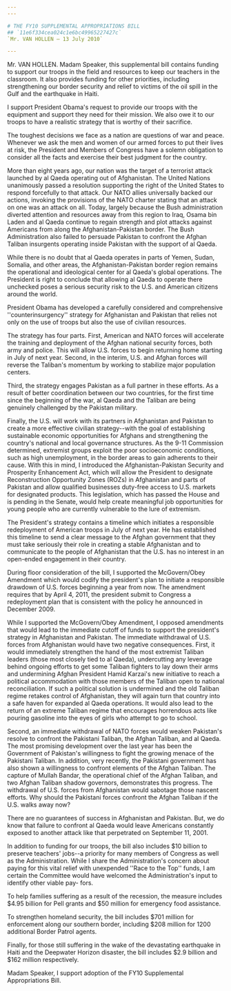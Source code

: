 ```yaml
---
---

# THE FY10 SUPPLEMENTAL APPROPRIATIONS BILL
## `11e6f334cea024c1e6bc49965227427c`
`Mr. VAN HOLLEN — 13 July 2010`

---
```



Mr. VAN HOLLEN. Madam Speaker, this supplemental bill contains 
funding to support our troops in the field and resources to keep our 
teachers in the classroom. It also provides funding for other 
priorities, including strengthening our border security and relief to 
victims of the oil spill in the Gulf and the earthquake in Haiti.

I support President Obama's request to provide our troops with the 
equipment and support they need for their mission. We also owe it to 
our troops to have a realistic strategy that is worthy of their 
sacrifice.

The toughest decisions we face as a nation are questions of war and 
peace. Whenever we ask the men and women of our armed forces to put 
their lives at risk, the President and Members of Congress have a 
solemn obligation to consider all the facts and exercise their best 
judgment for the country.

More than eight years ago, our nation was the target of a terrorist 
attack launched by al Qaeda operating out of Afghanistan. The United 
Nations unanimously passed a resolution supporting the right of the 
United States to respond forcefully to that attack. Our NATO allies 
universally backed our actions, invoking the provisions of the NATO 
charter stating that an attack on one was an attack on all. Today, 
largely because the Bush administration diverted attention and 
resources away from this region to Iraq, Osama bin Laden and al Qaeda 
continue to regain strength and plot attacks against Americans from 
along the Afghanistan-Pakistan border. The Bush Administration also 
failed to persuade Pakistan to confront the Afghan Taliban insurgents 
operating inside Pakistan with the support of al Qaeda.

While there is no doubt that al Qaeda operates in parts of Yemen, 
Sudan, Somalia, and other areas, the Afghanistan-Pakistan border region 
remains the operational and ideological center for al Qaeda's global 
operations. The President is right to conclude that allowing al Qaeda 
to operate there unchecked poses a serious security risk to the U.S. 
and American citizens around the world.

President Obama has developed a carefully considered and 
comprehensive ''counterinsurgency'' strategy for Afghanistan and 
Pakistan that relies not only on the use of troops but also the use of 
civilian resources.

The strategy has four parts. First, American and NATO forces will 
accelerate the training and deployment of the Afghan national security 
forces, both army and police. This will allow U.S. forces to begin 
returning home starting in July of next year. Second, in the interim, 
U.S. and Afghan forces will reverse the Taliban's momentum by working 
to stabilize major population centers.

Third, the strategy engages Pakistan as a full partner in these 
efforts. As a result of better coordination between our two countries, 
for the first time since the beginning of the war, al Qaeda and the 
Taliban are being genuinely challenged by the Pakistan military.

Finally, the U.S. will work with its partners in Afghanistan and 
Pakistan to create a more effective civilian strategy--with the goal of 
establishing sustainable economic opportunities for Afghans and 
strengthening the country's national and local governance structures. 
As the 9-11 Commission determined, extremist groups exploit the poor 
socioeconomic conditions, such as high unemployment, in the border 
areas to gain adherents to their cause. With this in mind, I introduced 
the Afghanistan-Pakistan Security and Prosperity Enhancement Act, which 
will allow the President to designate Reconstruction Opportunity Zones 
(ROZs) in Afghanistan and parts of Pakistan and allow qualified 
businesses duty-free access to U.S. markets for designated products. 
This legislation, which has passed the House and is pending in the 
Senate, would help create meaningful job opportunities for young people 
who are currently vulnerable to the lure of extremism.

The President's strategy contains a timeline which initiates a 
responsible redeployment of American troops in July of next year. He 
has established this timeline to send a clear message to the Afghan 
government that they must take seriously their role in creating a 
stable Afghanistan and to communicate to the people of Afghanistan that 
the U.S. has no interest in an open-ended engagement in their country.

During floor consideration of the bill, I supported the McGovern/Obey 
Amendment which would codify the president's plan to initiate a 
responsible drawdown of U.S. forces beginning a year from now. The 
amendment requires that by April 4, 2011, the president submit to 
Congress a redeployment plan that is consistent with the policy he 
announced in December 2009.

While I supported the McGovern/Obey Amendment, I opposed amendments 
that would lead to the immediate cutoff of funds to support the 
president's strategy in Afghanistan and Pakistan. The immediate 
withdrawal of U.S. forces from Afghanistan would have two negative 
consequences. First, it would immediately strengthen the hand of the 
most extremist Taliban leaders (those most closely tied to al Qaeda), 
undercutting any leverage behind ongoing efforts to get some Taliban 
fighters to lay down their arms and undermining Afghan President Hamid 
Karzai's new initiative to reach a political accommodation with those 
members of the Taliban open to national reconciliation. If such a 
political solution is undermined and the old Taliban regime retakes 
control of Afghanistan, they will again turn that country into a safe 
haven for expanded al Qaeda operations. It would also lead to the 
return of an extreme Taliban regime that encourages horrendous acts 
like pouring gasoline into the eyes of girls who attempt to go to 
school.

Second, an immediate withdrawal of NATO forces would weaken 
Pakistan's resolve to confront the Pakistani Taliban, the Afghan 
Taliban, and al Qaeda. The most promising development over the last 
year has been the Government of Pakistan's willingness to fight the 
growing menace of the Pakistani Taliban. In addition, very recently, 
the Pakistani government has also shown a willingness to confront 
elements of the Afghan Taliban. The capture of Mullah Bandar, the 
operational chief of the Afghan Taliban, and two Afghan Taliban shadow 
governors, demonstrates this progress. The withdrawal of U.S. forces 
from Afghanistan would sabotage those nascent efforts. Why should the 
Pakistani forces confront the Afghan Taliban if the U.S. walks away 
now?

There are no guarantees of success in Afghanistan and Pakistan. But, 
we do know that failure to confront al Qaeda would leave Americans 
constantly exposed to another attack like that perpetrated on September 
11, 2001.

In addition to funding for our troops, the bill also includes $10 
billion to preserve teachers' jobs--a priority for many members of 
Congress as well as the Administration. While I share the 
Administration's concern about paying for this vital relief with 
unexpended ''Race to the Top'' funds, I am certain the Committee would 
have welcomed the Administration's input to identify other viable pay-
fors.

To help families suffering as a result of the recession, the measure 
includes $4.95 billion for Pell grants and $50 million for emergency 
food assistance.

To strengthen homeland security, the bill includes $701 million for 
enforcement along our southern border, including $208 million for 1200 
additional Border Patrol agents.

Finally, for those still suffering in the wake of the devastating 
earthquake in Haiti and the Deepwater Horizon disaster, the bill 
includes $2.9 billion and $162 million respectively.

Madam Speaker, I support adoption of the FY10 Supplemental 
Appropriations Bill.
